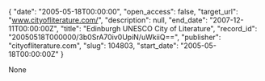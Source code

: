 {
  "date": "2005-05-18T00:00:00", 
  "open_access": false, 
  "target_url": "www.cityofliterature.com/", 
  "description": null, 
  "end_date": "2007-12-11T00:00:00Z", 
  "title": "Edinburgh UNESCO City of Literature", 
  "record_id": "20050518T000000/3b0SrA70iv0UpiN/uWkiiQ==", 
  "publisher": "cityofliterature.com", 
  "slug": 104803, 
  "start_date": "2005-05-18T00:00:00Z"
}

None